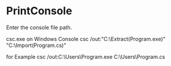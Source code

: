# PrintConsole
Enter the console file path.

csc.exe on Windows Console
csc /out:"C:\Extract(Program.exe)" "C:\Import(Program.cs)"

for Example
csc /out:C:\Users\Program.exe C:\Users\Program.cs

